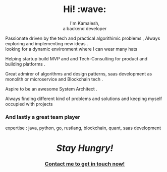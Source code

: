 <h1 align='center'> Hi! :wave:</h1>
<p align='center'>
I'm Kamalesh,
  <br>a backend developer
 </p>
<p> Passionate driven by the tech and practical algorithimic problems , Always exploring and implementing new ideas .
    <br> looking for a dynamic environment where I can wear many hats 
</p>
<p>
 
</p>
<p> 
 Helping startup build MVP and and Tech-Consulting for product and building platforms . </br>

Great admirer of algorithms and design patterns, saas development as monolith or microservice and Blockchain tech .

Aspire to be an awesome System Architect .

Always finding different kind of problems and solutions and keeping myself occupied with projects 
<h3>And lastly a great team player</h3>

expertise : java, python, go, rustlang, blockchain, quant, saas development 
</p>
<h1 align='center'><i>Stay Hungry!</i></h1>
<h3 align='center'><a href="https://www.linkedin.com/in/kamalesh-pati-j97/">Contact me to get in touch now!</a></h3>
